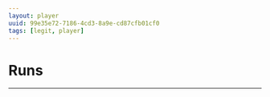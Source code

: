 ```yaml
---
layout: player
uuid: 99e35e72-7186-4cd3-8a9e-cd87cfb01cf0
tags: [legit, player]
---
```


# Runs
---
